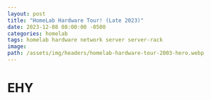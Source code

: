 ```yaml
---
layout: post
title: "HomeLab Hardware Tour! (Late 2023)"
date: 2023-12-08 08:00:00 -0500
categories: homelab
tags: homelab hardware network server server-rack
image:
path: /assets/img/headers/homelab-hardware-tour-2003-hero.webp
---
```


# EHY